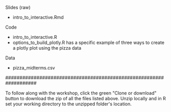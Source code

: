 Slides (raw)
- intro_to_interactive.Rmd

Code
- intro_to_interactive.R     
- options_to_build_plotly.R has a specific example of three ways to create a plotly plot using the pizza data

Data 
- pizza_midterms.csv

###################################################################

To follow along with the workshop, click the green "Clone or download" button to download the zip of all the files listed above. Unzip locally and in R set your working directory to the unzipped folder's location. 
